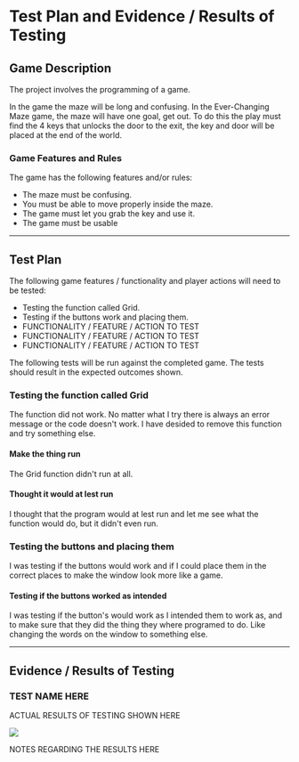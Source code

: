 # Test Plan and Evidence / Results of Testing

## Game Description

The project involves the programming of a game.

In the game the maze will be long and confusing.
In the Ever-Changing Maze game, the maze will have one goal, get out.
To do this the play must find the 4 keys that unlocks the door to the exit, the key and door will be placed at the end of the world.

### Game Features and Rules

The game has the following features and/or rules:

- The maze must be confusing.
- You must be able to move properly inside the maze.
- The game must let you grab the key and use it.
- The game must be usable

---

## Test Plan

The following game features / functionality and player actions will need to be tested:

- Testing the function called Grid.
- Testing if the buttons work and placing them.
- FUNCTIONALITY / FEATURE / ACTION TO TEST
- FUNCTIONALITY / FEATURE / ACTION TO TEST
- FUNCTIONALITY / FEATURE / ACTION TO TEST

The following tests will be run against the completed game. The tests should result in the expected outcomes shown.


### Testing the function called Grid

The function did not work. No matter what I try there is always an error message or the code doesn't work. I have desided to remove this function and try something else.

#### Make the thing run

The Grid function didn't run at all.

#### Thought it would at lest run

I thought that the program would at lest run and let me see what the function would do, but it didn't even run.


### Testing the buttons and placing them

I was testing if the buttons would work and if I could place them in the correct places to make the window look more like a game.

#### Testing if the buttons worked as intended

I was testing if the button's would work as I intended them to work as, and to make sure that they did the thing they where programed to do.
Like changing the words on the window to something else.


---


## Evidence / Results of Testing

### TEST NAME HERE

ACTUAL RESULTS OF TESTING SHOWN HERE

![](images/placeholder.jpg)

NOTES REGARDING THE RESULTS HERE
